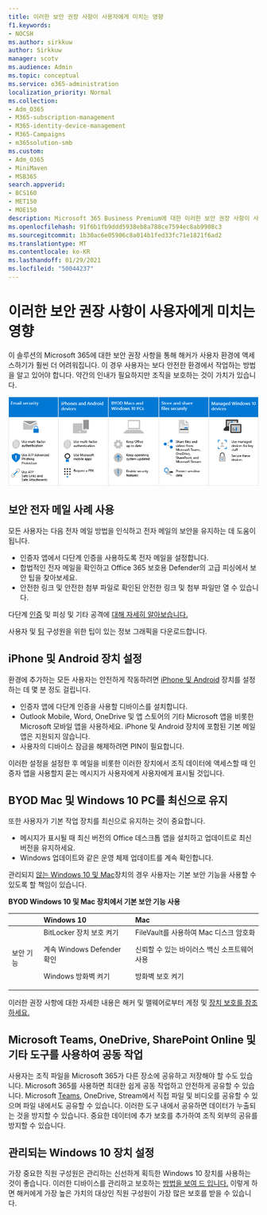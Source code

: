 ```yaml
---
title: 이러한 보안 권장 사항이 사용자에게 미치는 영향
f1.keywords:
- NOCSH
ms.author: sirkkuw
author: Sirkkuw
manager: scotv
ms.audience: Admin
ms.topic: conceptual
ms.service: o365-administration
localization_priority: Normal
ms.collection:
- Adm_O365
- M365-subscription-management
- M365-identity-device-management
- M365-Campaigns
- m365solution-smb
ms.custom:
- Adm_O365
- MiniMaven
- MSB365
search.appverid:
- BCS160
- MET150
- MOE150
description: Microsoft 365 Business Premium에 대한 이러한 보안 권장 사항이 사용자에게 미치는 영향과 데이터를 보호하는 방법에 대해 자세히 알아보습니다.
ms.openlocfilehash: 91f6b1fb9ddd5938eb8a788ce7594ec8ab9908c3
ms.sourcegitcommit: 1b30ac6e05906c8a014b1fed33fc71e1821f6ad2
ms.translationtype: MT
ms.contentlocale: ko-KR
ms.lasthandoff: 01/29/2021
ms.locfileid: "50044237"
---
```

# <a name="how-these-security-recommendations-affect-your-users"></a>이러한 보안 권장 사항이 사용자에게 미치는 영향

이 솔루션의 Microsoft 365에 대한 보안 권장 사항을 통해 해커가 사용자 환경에 액세스하기가 훨씬 더 어려워집니다. 이 경우 사용자는 보다 안전한 환경에서 작업하는 방법을 알고 있어야 합니다. 약간의 인내가 필요하지만 조직을 보호하는 것이 가치가 있습니다.

![iPhone, Android 장치, Mac, Windows 10, 공유 및 키 직원에 대해 아래와 같은 주요 지점을 요약한 그림](../media/M365-democracy-Users_900px.png)

## <a name="use-secure-email-practices"></a>보안 전자 메일 사례 사용

모든 사용자는 다음 전자 메일 방법을 인식하고 전자 메일의 보안을 유지하는 데 도움이 됩니다.

- 인증자 앱에서 다단계 인증을 사용하도록 전자 메일을 설정합니다.
- 합법적인 전자 메일을 확인하고 Office 365 보호용 Defender의 고급 피싱에서 보안 팁을 찾아보세요.
- 안전한 링크 및 안전한 첨부 파일로 확인된 안전한 링크 및 첨부 파일만 열 수 있습니다.

다단계 [인증](m365-campaigns-multifactor-authenication.md) 및 피싱 및 기타 공격에 [대해 자세히 알아보습니다.](m365-campaigns-phishing-and-attacks.md)

사용자 및 [팀](m365-campaigns-protect-campaign-infographic.md) 구성원을 위한 팁이 있는 정보 그래픽을 다운로드합니다.

## <a name="set-up-iphones-and-android-devices"></a>iPhone 및 Android 장치 설정

환경에 추가하는 모든 사용자는 안전하게 작동하려면 [iPhone 및 Android](../business/set-up-mobile-devices.md?toc=%2Fmicrosoft-365%2Fcampaigns%2Ftoc.json) 장치를 설정하는 데 몇 분 정도 걸립니다.

- 인증자 앱에 다단계 인증을 사용할 디바이스를 설치합니다.
- Outlook Mobile, Word, OneDrive 및 앱 스토어의 기타 Microsoft 앱을 비롯한 Microsoft 모바일 앱을 사용하세요. iPhone 및 Android 장치에 포함된 기본 메일 앱은 지원되지 않습니다. 
- 사용자의 디바이스 잠금을 해제하려면 PIN이 필요합니다.

이러한 설정을 설정한 후 메일을 비롯한 이러한 장치에서 조직 데이터에 액세스할 때 인증자 앱을 사용할지 묻는 메시지가 사용자에게 사용자에게 표시될 것입니다.

## <a name="keep-byod-macs-and-windows-10-pcs-fresh"></a>BYOD Mac 및 Windows 10 PC를 최신으로 유지

또한 사용자가 기본 작업 장치를 최신으로 유지하는 것이 중요합니다.

- 메시지가 표시될 때 최신 버전의 Office 데스크톱 앱을 설치하고 업데이트로 최신 버전을 유지하세요.
- Windows 업데이트와 같은 운영 체제 업데이트를 계속 확인합니다.

관리되지 [않는 Windows 10 및 Mac](m365-campaigns-protect-pcs-macs.md)장치의 경우 사용자는 기본 보안 기능을 사용할 수 있도록 할 책임이 있습니다.

**BYOD Windows 10 및 Mac 장치에서 기본 보안 기능 사용**

| |**Windows 10**|**Mac**|
|:-----|:-----|:------|
|보안 기능|BitLocker 장치 보호 켜기<p><p> 계속 Windows Defender 확인 <p>Windows 방화벽 켜기| FileVault를 사용하여 Mac 디스크 암호화 <p><p>신뢰할 수 있는 바이러스 백신 소프트웨어 사용 <p>방화벽 보호 켜기|

이러한 권장 사항에 대한 자세한 내용은 해커 및 맬웨어로부터 계정 및 [장치 보호를 참조하세요.](https://support.office.com/article/Protect-your-account-and-devices-from-hackers-and-malware-066d6216-a56b-4f90-9af3-b3a1e9a327d6#ID0EAABAAA=Windows_10)

## <a name="collaborate-using-microsoft-teams-onedrive-sharepoint-online-and-other-tools"></a>Microsoft Teams, OneDrive, SharePoint Online 및 기타 도구를 사용하여 공동 작업

사용자는 조직 파일을 Microsoft 365가 다른 장소에 공유하고 저장해야 할 수도 있습니다. Microsoft 365를 사용하면 최대한 쉽게 공동 작업하고 안전하게 공유할 수 있습니다. Microsoft [Teams,](share-files-and-videos.md) OneDrive, Stream에서 직접 파일 및 비디오를 공유할 수 있으며 파일 내에서도 공유할 수 있습니다. 이러한 도구 내에서 공유하면 데이터가 누출되는 것을 방지할 수 있습니다. 중요한 데이터에 추가 보호를 추가하여 조직 외부의 공유를 방지할 수 있습니다.

## <a name="set-up-managed-windows-10-devices"></a>관리되는 Windows 10 장치 설정

가장 중요한 직원 구성원은 관리하는 신선하게 획득한 Windows 10 장치를 사용하는 것이 좋습니다. 이러한 디바이스를 관리하고 보호하는 [방법을 보여 드 입니다.](../business/set-up-windows-devices.md?toc=/microsoft-365/campaigns/toc.json) 이렇게 하면 해커에게 가장 높은 가치의 대상인 직원 구성원이 가장 많은 보호를 받을 수 있습니다.
